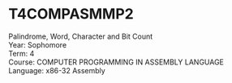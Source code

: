 # T4COMPASMMP2

Palindrome, Word, Character and Bit Count<br/>
Year: Sophomore<br/>
Term: 4<br/>
Course: COMPUTER PROGRAMMING IN ASSEMBLY LANGUAGE<br/>
Language: x86-32 Assembly